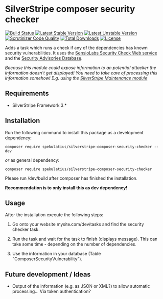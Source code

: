 # SilverStripe composer security checker

[![Build Status](https://api.travis-ci.org/spekulatius/silverstripe-composer-security-checker.svg?branch=master)](https://travis-ci.org/spekulatius/silverstripe-composer-security-checker)
[![Latest Stable Version](https://poser.pugx.org/spekulatius/silverstripe-composer-security-checker/version.svg)](https://github.com/spekulatius/silverstripe-composer-security-checker/releases)
[![Latest Unstable Version](https://poser.pugx.org/spekulatius/silverstripe-composer-security-checker/v/unstable.svg)](https://packagist.org/packages/spekulatius/silverstripe-composer-security-checker)
[![Scrutinizer Code Quality](https://img.shields.io/scrutinizer/g/spekulatius/silverstripe-composer-security-checker.svg)](https://scrutinizer-ci.com/g/spekulatius/silverstripe-composer-security-checker?branch=master)
[![Total Downloads](https://poser.pugx.org/spekulatius/silverstripe-composer-security-checker/downloads.svg)](https://packagist.org/packages/spekulatius/silverstripe-composer-security-checker)
[![License](https://poser.pugx.org/spekulatius/silverstripe-composer-security-checker/license.svg)](https://github.com/spekulatius/silverstripe-composer-security-checker/blob/master/license.md)

Adds a task which runs a check if any of the dependencies has known security vulnerabilities. It uses the
[SensioLabs Security Check Web service][1] and the [Security Advisories Database][2].

*Because this module could expose information to an potential attacker the information doesn't get displayed!
You need to take care of processing this information somehow! E.g. using the [SilverStripe Maintenance module](https://github.com/FriendsOfSilverStripe/silverstripe-maintenance)*

## Requirements

* SilverStripe Framework 3.*

## Installation

Run the following command to install this package as a development dependency:
```
composer require spekulatius/silverstripe-composer-security-checker --dev
```

*or* as general dependency:

```
composer require spekulatius/silverstripe-composer-security-checker
```

Please run /dev/build after composer has finished the installation.

**Recommendation is to only install this as dev dependency!**

## Usage

After the installation execute the following steps:

1. Go onto your website mysite.com/dev/tasks and find the security checker task.

2. Run the task and wait for the task to finish (displays message). This can take some time - depending on the number of dependencies.

3. Use the information in your database (Table "ComposerSecurityVulnerability").

Future development / Ideas
--------------------------

* Output of the information (e.g. as JSON or XML?) to allow automatic processing... Via token authentication?


[1]: http://security.sensiolabs.org/
[2]: https://github.com/FriendsOfPHP/security-advisories
